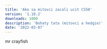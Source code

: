 ```yaml
---
title: 'Ako sa mitovci zacali ucit CS50'
version: '1.18.2'
downloads: 1000
description: 'Bohaty tata (mitovci a hedgie)'
date: '2022-03-07'
---
```


mr crayfish
